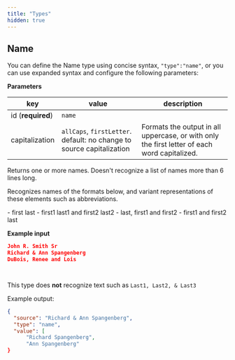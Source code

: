 ```yaml
---
title: "Types"
hidden: true
---
```



Name
-----

You can define the Name type using concise syntax, `"type":"name"`, or you can use expanded syntax and configure the following parameters:

**Parameters**

| key               | value                                                        | description                                                  |
| ----------------- | ------------------------------------------------------------ | ------------------------------------------------------------ |
| id (**required**) | `name`                                                       |                                                              |
| capitalization    | `allCaps`, `firstLetter`. default: no change to source capitalization | Formats the output in all uppercase, or with only the first letter of each word capitalized. |



Returns one or more names. Doesn't recognize a list of names more than 6 lines long. 

Recognizes names of the formats below, and variant representations of these elements such as abbreviations. 

\- first last
\- first1 last1 and first2 last2
\- last, first1 and first2
\- first1 and first2 last



**Example input**

```json
John R. Smith Sr
Richard & Ann Spangenberg
DuBois, Renee and Lois 




```

This type does **not** recognize text such as `Last1, Last2, & Last3`

Example output:

```json
{
  "source": "Richard & Ann Spangenberg",
  "type": "name",
  "value": [
      "Richard Spangenberg",
      "Ann Spangenberg"
}
```



